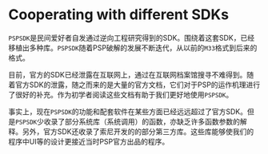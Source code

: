 # Cooperating with different SDKs

`PSPSDK`是民间爱好者自发通过逆向工程研究得到的SDK。围绕着这套SDK，已经移植出多种库。`PSPSDK`随着PSP破解的发展不断迭代，从以前的`M33`格式到后来的格式。

目前，官方的SDK已经泄露在互联网上，通过在互联网档案馆搜寻不难得到。随着官方SDK的泄露，随之而来的是大量的官方文档，它们对于PSP的运作机理进行了很好的补充。作为初学者阅读这些文档有助于我们更好地使用`PSPSDK`。

事实上，现在`PSPSDK`的功能和配套软件在某些方面已经远远超过了官方SDK。但是`PSPSDK`少收录了部分系统库（系统调用）的函数，亦缺乏许多函数参数的解释。另外，官方SDK还收录了索尼开发的的部分第三方库。这些库能够使我们的程序中UI等的设计更接近当时PSP官方出品的程序。